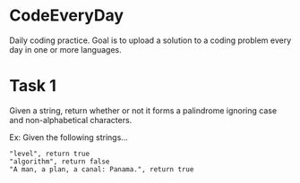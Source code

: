 # CodeEveryDay
Daily coding practice. Goal is to upload a solution to a coding problem every day in one or more languages.

# Task 1
Given a string, return whether or not it forms a palindrome ignoring case and non-alphabetical characters.

Ex: Given the following strings...

    "level", return true
    "algorithm", return false
    "A man, a plan, a canal: Panama.", return true
